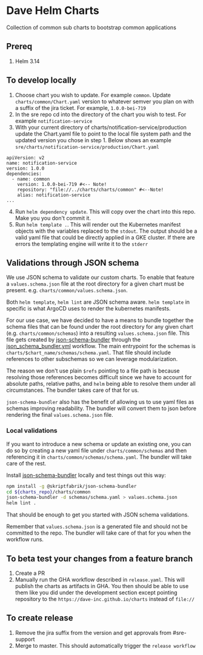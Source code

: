# Dave Helm Charts
Collection of common sub charts to bootstrap common applications

## Prereq
1. Helm 3.14

## To develop locally
1. Choose chart you wish to update. For example `common`. Update `charts/common/Chart.yaml` version to whatever semver you plan on with a suffix of the jira ticket. For example, `1.0.0-bei-719`
2. In the sre repo cd into the directory of the chart you wish to test. For example `notification-service`
3. With your current directory of charts/notification-service/production update the Chart.yaml file to point to the local file system path and the updated version you chose in step 1. Below shows an example `sre/charts/notification-service/production/Chart.yaml`

```
apiVersion: v2
name: notification-service
version: 1.0.0
dependencies:
  - name: common
    version: 1.0.0-bei-719 #<-- Note!
    repository: "file://../charts/charts/common" #<--Note!
    alias: notification-service
...
  ```
4. Run `helm dependency update`. This will copy over the chart into this repo. Make you you don't commit it.
5. Run `helm template .`. This will render out the Kubernetes manifest objects with the variables replaced to the `stdout`. The output should be a valid yaml file that could be directly applied in a GKE cluster. If there are errors the templating engine will write it to the `stderr`

## Validations through JSON schema

We use JSON schema to validate our custom charts. To enable that feature a `values.schema.json` file at the root directory for a given chart must be present. e.g. `charts/common/values.schema.json`.

Both `helm template`, `helm lint` are JSON schema aware. `helm template` in specific is what ArgoCD uses to render the kubernetes manifests.

For our use case, we have decided to have a means to bundle together the schema files that can be found under the root directory for any given chart (e.g. `charts/common/schemas`) into a resulting `values.schema.json` file. This file gets created by [json-schema-bundler](https://www.npmjs.com/package/@skriptfabrik/json-schema-bundler) through the  [json_schema_bundler.yml](https://github.com/dave-inc/charts/blob/master/.github/workflows/json_schema_bundler.yml) workflow. The main entrypoint for the schemas is `charts/$chart_name/schemas/schema.yaml`. That file should include references to other subschemas so we can leverage modularization.

The reason  we don't use plain `$refs` pointing to a file path is because resolving those references becomes difficult since we have to account for absolute paths, relative paths, and `helm` being able to resolve them under all circumstances. The bundler takes care of that for us.

`json-schema-bundler` also has the benefit of allowing us to use yaml files as schemas improving readability. The bundler will convert them to json before rendering the final `values.schema.json` file.

### Local validations

If you want to introduce a new schema or update an existing one, you can do so by creating a new yaml file under `charts/common/schemas` and then referencing it in `charts/common/schemas/schema.yaml`. The bundler will take care of the rest.

Install [json-schema-bundler](https://www.npmjs.com/package/@skriptfabrik/json-schema-bundler) locally and test things out this way:

```sh
npm install -g @skriptfabrik/json-schema-bundler
cd ${charts_repo}/charts/common
json-schema-bundler -d schemas/schema.yaml > values.schema.json
helm lint .
```

That should be enough to get you started with JSON schema validations.

Remember that `values.schema.json` is a generated file and should not be committed to the repo. The bundler will take care of that for you when the workflow runs.

## To beta test your changes from a feature branch
1. Create a PR
2. Manually run the GHA workflow described in `release.yaml`. This will publish the charts as artifacts in GHA. You then should be able to use them like you did under the development section except pointing repository to the `https://dave-inc.github.io/charts` instead of `file://`

## To create release
1. Remove the jira suffix from the version and get approvals from #sre-support
2. Merge to master. This should automatically trigger the `release workflow`
